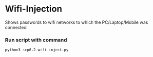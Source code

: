 # Wifi-Injection
Shows passwords to wifi networks to which the PC/Laptop/Mobile was connected


### Run script with command 

`python3 scp6.2-wifi-inject.py`
